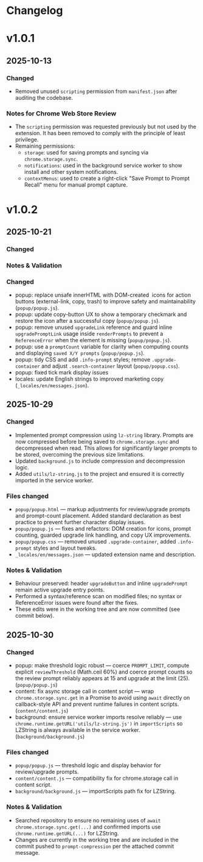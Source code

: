 # Changelog

# v1.0.1
## 2025-10-13
### Changed
- Removed unused `scripting` permission from `manifest.json` after auditing the codebase.

### Notes for Chrome Web Store Review
- The `scripting` permission was requested previously but not used by the extension. It has been removed to comply with the principle of least privilege.
- Remaining permissions:
  - `storage`: used for saving prompts and syncing via `chrome.storage.sync`.
  - `notifications`: used in the background service worker to show install and other system notifications.
  - `contextMenus`: used to create a right-click "Save Prompt to Prompt Recall" menu for manual prompt capture.

# v1.0.2
## 2025-10-21
### Changed

### Notes & Validation
### Changed
- popup: replace unsafe innerHTML with DOM-created <img> icons for action buttons (external-link, copy, trash) to improve safety and maintainability (`popup/popup.js`).
- popup: update copy-button UX to show a temporary checkmark and restore the icon after a successful copy (`popup/popup.js`).
- popup: remove unused `upgradeLink` reference and guard inline `upgradePromptLink` usage inside `renderPrompts` to prevent a `ReferenceError` when the element is missing (`popup/popup.js`).
- popup: use a `promptCount` variable for clarity when computing counts and displaying `saved X/Y prompts` (`popup/popup.js`).
- popup: tidy CSS and add `.info-prompt` styles; remove `.upgrade-container` and adjust `.search-container` layout (`popup/popup.css`).
- popup: fixed tick mark display issues
- locales: update English strings to improved marketing copy (`_locales/en/messages.json`).

## 2025-10-29
### Changed
- Implemented prompt compression using `lz-string` library. Prompts are now compressed before being saved to `chrome.storage.sync` and decompressed when read. This allows for significantly larger prompts to be stored, overcoming the previous size limitations.
- Updated `background.js` to include compression and decompression logic.
- Added `utils/lz-string.js` to the project and ensured it is correctly imported in the service worker.

### Files changed
- `popup/popup.html` — markup adjustments for review/upgrade prompts and prompt-count placement. Added standard <meta charset="UTF-8"> declaration as best practice to prevent further character display issues. 
- `popup/popup.js` — fixes and refactors: DOM creation for icons, prompt counting, guarded upgrade link handling, and copy UX improvements.
- `popup/popup.css` — removed unused `.upgrade-container`, added `.info-prompt` styles and layout tweaks.
- `_locales/en/messages.json` — updated extension name and description.

### Notes & Validation
- Behaviour preserved: header `upgradeButton` and inline `upgradePrompt` remain active upgrade entry points.
- Performed a syntax/reference scan on modified files; no syntax or ReferenceError issues were found after the fixes.
- These edits were in the working tree and are now committed (see commit below).

## 2025-10-30
### Changed
- popup: make threshold logic robust — coerce `PROMPT_LIMIT`, compute explicit `reviewThreshold` (Math.ceil 60%) and coerce prompt counts so the review prompt reliably appears at 15 and upgrade at the limit (25). (`popup/popup.js`)
- content: fix async storage call in content script — wrap `chrome.storage.sync.get` in a Promise to avoid using `await` directly on callback-style API and prevent runtime failures in content scripts. (`content/content.js`)
- background: ensure service worker imports resolve reliably — use `chrome.runtime.getURL('utils/lz-string.js')` in `importScripts` so LZString is always available in the service worker. (`background/background.js`)

### Files changed
- `popup/popup.js` — threshold logic and display behavior for review/upgrade prompts.
- `content/content.js` — compatibility fix for chrome.storage call in content script.
- `background/background.js` — importScripts path fix for LZString.

### Notes & Validation
- Searched repository to ensure no remaining uses of `await chrome.storage.sync.get(...)` and confirmed imports use `chrome.runtime.getURL(...)` for LZString.
- Changes are currently in the working tree and are included in the commit pushed to `prompt-compression` per the attached commit message.

